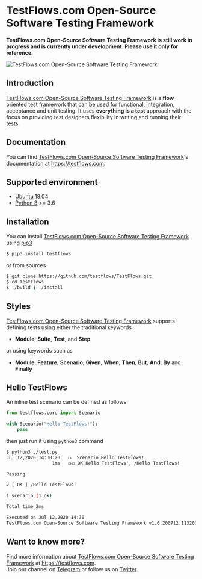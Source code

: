 # TestFlows.com Open-Source Software Testing Framework

**TestFlows.com Open-Source Software Testing Framework is still work in progress and is currently under development.
Please use it only for reference.**

![TestFlows.com Open-Source Software Testing Framework](https://raw.githubusercontent.com/testflows/TestFlows-ArtWork/master/images/logo.png)

## Introduction

[TestFlows.com Open-Source Software Testing Framework] is a **flow** oriented test framework that can be used for functional,
integration, acceptance and unit testing. It uses **everything is a test** approach
with the focus on providing test designers flexibility in writing and running their tests.

## Documentation

You can find [TestFlows.com Open-Source Software Testing Framework]'s documentation at https://testflows.com.

## Supported environment

* [Ubuntu] 18.04
* [Python 3] >= 3.6

## Installation

You can install [TestFlows.com Open-Source Software Testing Framework] using [pip3]

```bash
$ pip3 install testflows
```

or from sources

```bash
$ git clone https://github.com/testflows/TestFlows.git
$ cd TestFlows
$ ./build ; ./install
```

## Styles

[TestFlows.com Open-Source Software Testing Framework] supports defining tests using either the traditional keywords

*  **Module**, **Suite**, **Test**, and **Step**

or using keywords such as

* **Module**, **Feature**, **Scenario**, **Given**, **When**, **Then**, **But**, **And**, **By** and **Finally**

## Hello TestFlows

An inline test scenario can be defined as follows

```python
from testflows.core import Scenario

with Scenario("Hello TestFlows!"):
    pass
```

then just run it using `python3` command

```bash
$ python3 ./test.py 
Jul 12,2020 14:30:20   ⟥  Scenario Hello TestFlows!
                 1ms   ⟥⟤ OK Hello TestFlows!, /Hello TestFlows!

Passing

✔ [ OK ] /Hello TestFlows!

1 scenario (1 ok)

Total time 2ms

Executed on Jul 12,2020 14:30
TestFlows.com Open-Source Software Testing Framework v1.6.200712.1132037
```

## Want to know more?

Find more information about [TestFlows.com Open-Source Software Testing Framework] at https://testflows.com.   
Join our channel on [Telegram] or follow us on [Twitter].

[TestFlows.com Open-Source Software Testing Framework]: https://testflows.com
[Telegram]: https://telegram.me/testflows
[Twitter]: https://twitter.com/TestFlowsTF
[pip3]: https://github.com/pypa/pip
[Python 3]: https://www.python.org/
[Ubuntu]: https://ubuntu.com/ 

